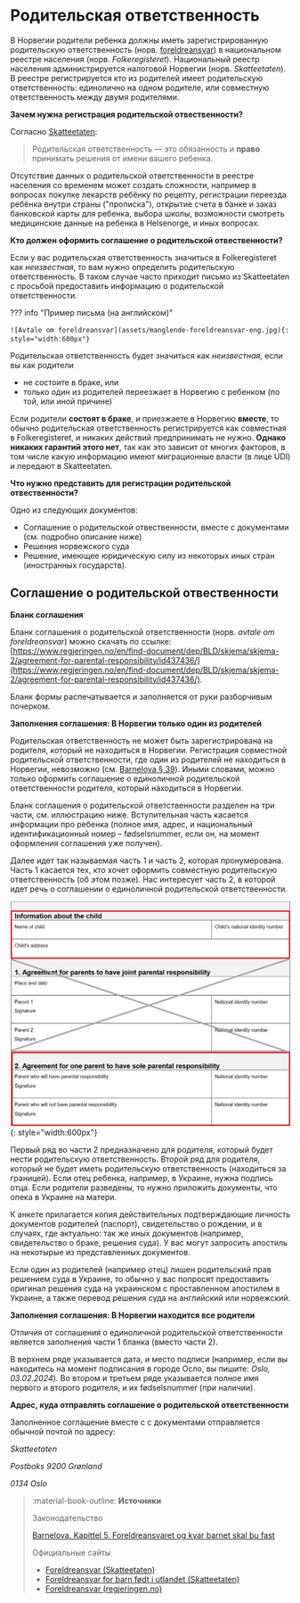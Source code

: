 # Родительская ответственность 

В Норвегии родители ребенка должны иметь зарегистрированную родительскую ответственность (норв. [foreldreansvar](https://www.skatteetaten.no/person/folkeregister/fodsel-og-navnevalg/barn-fodt-i-utlandet/foreldreansvar-for-barn-fodt-i-utlandet/)) в национальном реестре населения (норв. _Folkeregisteret_). Национальный реестр населения администрируется налоговой Норвегии (норв. _Skatteetaten_). В реестре регистрируется кто из родителей имеет родительскую ответственность: единолично на одном родителе, или совместную ответственность между двумя родителями. 

__Зачем нужна регистрация родительской отвественности?__

Согласно [Skatteetaten](https://www.skatteetaten.no/person/folkeregister/fodsel-og-navnevalg/foreldreansvar/):
> Родительская ответственность — это обязанность и __право__ принимать решения от имени вашего ребенка.

Отсутствие данных о родительской ответственности в реестре населения со временем может создать сложности, например в вопросах покупке лекарств ребёнку по рецепту, регистрации переезда ребёнка внутри страны ("прописка"), открытие счета в банке и заказ банковской карты для ребенка, выбора школы, возможности смотреть медицинские данные на ребенка в Helsenorge, и иных вопросах.  

__Кто должен оформить соглашение о родительской отвественности?__

Если у вас родительская ответственность значиться в Folkeregisteret как _неизвестная_, то вам нужно определить родительскую ответственность. В таком случае часто приходит письмо из Skatteetaten c просьбой предоставить информацию о родительской ответственности.

??? info "Пример письма (на английском)"

    ![Avtale om foreldreansvar](assets/manglende-foreldreansvar-eng.jpg){: style="width:600px"}

Родительская ответственность будет значиться как _неизвестная_, если вы как родители

- не состоите в браке, или
- только один из родителей переезжает в Норвегию с ребенком (по той, или иной причине)

Если родители __состоят в браке__, и приезжаете в Норвегию __вместе__, то обычно родительская ответственность регистрируется как совместная в Folkeregisteret, и никаких действий предпринимать не нужно. __Однако никаких гарантий этого нет__, так как это зависит от многих факторов, в том числе какую информацию имеют миграционные власти (в лице UDI) и передают в Skatteetaten.

__Что нужно представить для регистрации родительской отвественности?__

Одно из следующих документов:

- Соглашение о родительской отвественности, вместе с документами (см. подробно описание ниже)
- Решения норвежского суда
- Решение, имеющее юридическую силу из некоторых иных стран (иностранных государств).



## Соглашение о родительской отвественности

__Бланк соглашения__

Бланк соглашения о родительской ответственности (норв. _avtale om foreldreansvar_) можно скачать по ссылке: [https://www.regjeringen.no/en/find-document/dep/BLD/skjema/skjema-2/agreement-for-parental-responsibility/id437436/](https://www.regjeringen.no/en/find-document/dep/BLD/skjema/skjema-2/agreement-for-parental-responsibility/id437436/). 

Бланк формы распечатывается и заполняется от руки разборчивым почерком.

__Заполнения соглашения: В Норвегии только один из родителей__

Родительская ответственность не может быть зарегистрирована на родителя, который не находиться в Норвегии. Регистрация совместной родительской ответственности, где один из родителей не находиться в Норвегии, невозможно (cм. [Barnelova § 39](https://lovdata.no/lov/1981-04-08-7/§39)). Иными словами, можно только оформить соглашение о единоличной родительской ответственности родителя, который находиться в Норвегии.

Бланк соглашения о родительской ответственности разделен на три части, см. иллюстрацию ниже. Вступительная часть касается информации про ребенка (полное имя, адрес, и национальный идентификационный номер – fødselsnummer, если он, на момент оформления соглашения уже получен).

Далее идет так называемая часть 1 и часть 2, которая пронумерована. Часть 1 касается тех, кто хочет оформить совместную родительскую ответственность (об этом позже). Нас интересует часть 2, в которой идет речь о соглашении о единоличной родительской ответственности. 

![Avtale om foreldreansvar](assets/avtale-om-foreldreansvar-alene.png){: style="width:600px"} 

Первый ряд во части 2 предназначено для родителя, который будет нести родительскую ответственность. Второй ряд для родителя, который не будет иметь родительскую ответственность (находиться за границей). Если отец ребенка, например, в Украине, нужна подпись отца. Если родители разведены, то нужно приложить документы, что опека в Украине на матери. 

К анкете прилагается копия действительных подтверждающие личность документов родителей (паспорт), свидетельство о рождении, и в случаях, где актуально: так же иных документов (например, свидетельство о браке, решения суда). У вас могут запросить апостиль на некотырые из представленных документов.  

Если один из родителей (например отец) лишен родительский прав решением суда в Украине, то обычно у вас попросят предоставить оригинал решения суда на украинском с проставленном апостилем в Украине, а также перевод решения суда на английский или норвежский. 

__Заполнения соглашения: В Норвегии находится все родители__

Отличия от соглашения о единоличной родительской ответственности является заполнения части 1 бланка (вместо части 2).

В верхнем ряде указывается дата, и место подписи (например, если вы находитесь на момент подписания в городе Осло, вы пишите: _Oslo, 03.02.2024_). Во втором и третьем ряде указывается полное имя первого и второго родителя, и их fødselsnummer (при наличии).

__Адрес, куда отправлять соглашение о родительской ответственности__

Заполненное соглашение вместе с c документами отправляется обычной почтой по адресу:

_Skatteetaten_

_Postboks 9200 Grønland_

_0134 Oslo_


> :material-book-outline: __Источники__
>
> Законодательство
>
> [Barnelova. Kapittel 5. Foreldreansvaret og kvar barnet skal bu fast](https://lovdata.no/dokument/NL/lov/1981-04-08-7/KAPITTEL_6#KAPITTEL_6)
> 
> Официальные сайты
>
> - [Foreldreansvar (Skatteetaten)](https://www.skatteetaten.no/person/folkeregister/fodsel-og-navnevalg/foreldreansvar/)
> - [Foreldreansvar for barn født i utlandet (Skatteetaten)](https://www.skatteetaten.no/person/folkeregister/fodsel-og-navnevalg/barn-fodt-i-utlandet/foreldreansvar-for-barn-fodt-i-utlandet/)
> - [Foreldreansvar (regjeringen.no)](https://www.regjeringen.no/no/tema/familie-og-barn/innsiktsartikler/foreldreskap/foreldreansvar/id749199/)